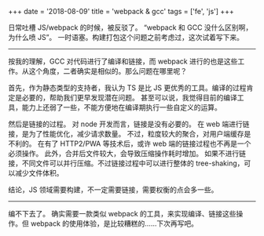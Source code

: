 +++
date = '2018-08-09'
title = 'webpack & gcc'
tags = ['fe', 'js']
+++

日常吐槽 JS/webpack 的时候，被反驳了。
“webpack 和 GCC 没什么区别啊，为什么喷 JS”。
一时语塞。构建打包这个问题之前考虑过，这次试着写下来。

---

按我的理解，GCC 对代码进行了编译和链接，而 webpack 进行的也是这些工作。从这个角度，二者确实是相似的。那么问题在哪里呢？

首先，作为静态类型的支持者，我认为 TS 是比 JS 更优秀的工具。编译的过程肯定是必要的，帮助我们更早发现潜在问题。
甚至可以说，我觉得目前的编译工具，能力上还弱了一些，不能方便地在编译期执行一些自定义的运算。

然后是链接的过程。
对 node 开发而言，链接是没有必要的。
在 web 端进行链接，是为了性能优化，减少请求数量。
不过，粒度较大的聚合，对用户端缓存是不利的。
在有了 HTTP2/PWA 等技术后，或许 web 端的链接过程也不再是一个必须操作。
此外，合并后文件较大，会导致压缩操作耗时增加。
如果不进行链接，不同文件可以并行压缩。不过链接过程中可以进行整体的 tree-shaking，可以减少文件体积。

结论，JS 领域需要构建，不一定需要链接，需要权衡的点会多一些。

---

编不下去了。
确实需要一款类似 webpack 的工具，来实现编译、链接这些操作。但 webpack 的使用体验，是比较糟糕的……下次再写吧。
